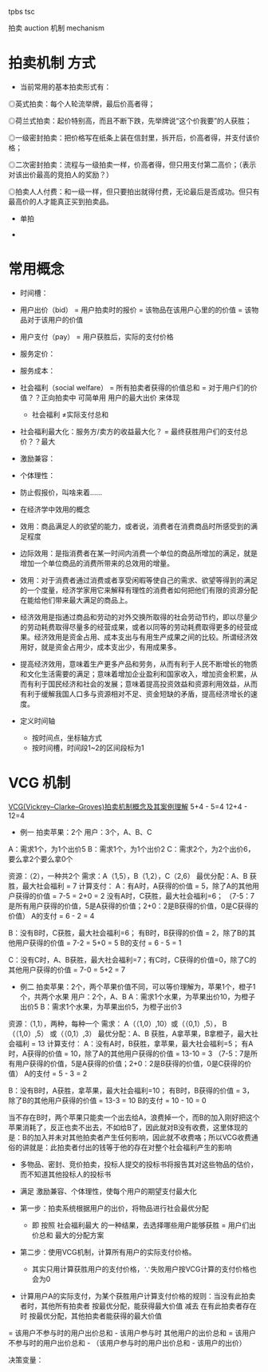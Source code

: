 
tpbs tsc

拍卖 auction
机制 mechanism


# 拍卖机制 方式


- 当前常用的基本拍卖形式有：

◎英式拍卖：每个人轮流举牌，最后价高者得；

◎荷兰式拍卖：起价特别高，而且不断下跌，先举牌说“这个价我要”的人获胜；

◎一级密封拍卖：把价格写在纸条上装在信封里，拆开后，价高者得，并支付该价格；

◎二次密封拍卖：流程与一级拍卖一样，价高者得，但只用支付第二高价；（表示对该出价最高的竞拍人的奖励？）

◎拍卖人人付费：和一级一样，但只要拍出就得付费，无论最后是否成功。但只有最高价的人才能真正买到拍卖品。

- 单拍

- 




# 常用概念
- 时间槽：

- 用户出价（bid） = 用户拍卖时的报价 = 该物品在该用户心里的的价值 = 该物品对于该用户的价值
- 用户支付（pay） = 用户获胜后，实际的支付价格

- 服务定价：
- 服务成本：

- 社会福利（social welfare） = 所有拍卖者获得的价值总和 = 对于用户们的价值？？正向拍卖中 可简单用 用户的最大出价 来体现
  - 社会福利 ≠实际支付总和

- 社会福利最大化：服务方/卖方的收益最大化？ = 最终获胜用户们的支付总价？？最大

- 激励兼容：
- 个体理性：

- 防止假报价，叫啥来着……


- 在经济学中效用的概念
- 效用：商品满足人的欲望的能力，或者说，消费者在消费商品时所感受到的满足程度
- 边际效用：是指消费者在某一时间内消费一个单位的商品所增加的满足，就是增加一个单位商品的消费所带来的总效用的增量。

- 效用：对于消费者通过消费或者享受闲暇等使自己的需求、欲望等得到的满足的一个度量，经济学家用它来解释有理性的消费者如何把他们有限的资源分配在能给他们带来最大满足的商品上。

- 经济效用是指通过商品和劳动的对外交换所取得的社会劳动节约，即以尽量少的劳动耗费取得尽量多的经营成果，或者以同等的劳动耗费取得更多的经营成果。经济效用是资金占用、成本支出与有用生产成果之间的比较。所谓经济效用好，就是资金占用少，成本支出少，有用成果多。

- 提高经济效用，意味着生产更多产品和劳务，从而有利于人民不断增长的物质和文化生活需要的满足；意味着增加企业盈利和国家收入，增加资金积累，从而有利于国民经济和社会的发展；意味着提高投资效益和资源利用效益，从而有利于缓解我国人口多与资源相对不足、资金短缺的矛盾，提高经济增长的速度。


- 定义时间轴
  - 按时间点，坐标轴方式
  - 按时间槽，时间段1~2的区间段标为1



# VCG 机制

[VCG(Vickrey–Clarke–Groves)拍卖机制概念及其案例理解](https://blog.csdn.net/theonepiece/article/details/125771980)
5+4 - 5=4
12+4 - 12=4

- 例一
拍卖苹果：2个
用户：3个，A、B、C

A：需求1个，为1个出价5
B：需求1个，为1个出价2
C：需求2个，为2个出价6，要么拿2个要么拿0个

资源：（2），一种共2个
需求：A（1,5），B（1,2），C（2,6）
最优分配：A、B 获胜，最大社会福利 = 7
计算支付：
A：有A时，A获得的价值 = 5，除了A的其他用户获得的价值 = 7-5 = 2+0 = 2
   没有A时，C获胜，最大社会福利=6；
  （7-5：7是所有用户获得的价值，5是A获得的价值；2+0：2是B获得的价值，0是C获得的价值）
    A的支付 = 6 - 2 = 4

B：没有B时，C获胜，最大社会福利=6；
   有B时，B获得的价值 = 2，除了B的其他用户获得的价值 = 7-2 = 5+0 = 5
   B的支付 = 6 - 5 = 1

C：没有C时，A、B获胜，最大社会福利=7；有C时，C获得的价值=0，除了C的其他用户获得的价值 = 7-0 = 5+2 = 7


- 例二
拍卖苹果：2个，两个苹果价值不同，可以等价理解为，苹果1个，橙子1个，共两个水果
用户：2个，A、B
A：需求1个水果，为苹果出价10，为橙子出价5
B：需求1个水果，为苹果出价5，为橙子出价3

资源：（1,1），两种，每种一个
需求：
A（（1,0）,10）或（（0,1）,5），
B（（1,0）,5） 或（（0,1）,3）
最优分配：A、B 获胜，A拿苹果，B拿橙子，最大社会福利 = 13
计算支付：
A：没有A时，B获胜，拿苹果，最大社会福利=5；
   有A时，A获得的价值 = 10，除了A的其他用户获得的价值 = 13-10 = 3
  （7-5：7是所有用户获得的价值，5是A获得的价值；2+0：2是B获得的价值，0是C获得的价值）
    A的支付 = 5 - 3 = 2

B：没有B时，A获胜，拿苹果，最大社会福利=10；
   有B时，B获得的价值 = 3，除了B的其他用户获得的价值 = 13-3 = 10
   B的支付 = 10 - 10 = 0

当不存在B时，两个苹果只能卖一个出去给A，浪费掉一个，而B的加入刚好把这个苹果消耗了，反正也卖不出去，不如给B了，因此就对B没有收费，这里体现的是：B的加入并未对其他拍卖者产生任何影响，因此就不收费咯；所以VCG收费通俗的讲就是：此拍卖者付出的钱等于他的存在对整个社会福利产生的影响



- 多物品、密封、竞价拍卖，投标人提交的投标书将报告其对这些物品的估价，而不知道其他投标人的投标书

- 满足 激励兼容、个体理性，使每个用户的期望支付最大化

- 第一步：拍卖系统根据用户的出价，将物品进行社会最优分配
  - 即 按照 社会福利最大 的一种结果，去选择哪些用户能够获胜 = 用户们出价总和 最大的分配方案

- 第二步：使用VCG机制，计算所有用户的实际支付价格。
  - 其实只用计算获胜用户的支付价格，∵失败用户按VCG计算的支付价格也会为0


- 计算用户A的实际支付，为某个获胜用户计算支付价格的规则：当没有此拍卖者时，其他所有拍卖者 按最优分配，能获得最大价值 减去 在有此拍卖者存在时 按最优分配，其他拍卖者能获得的最大价值

= 该用户不参与时的用户出价总和 - 该用户参与时 其他用户的出价总和
= 该用户不参与时的用户出价总和 - （该用户参与时的用户出价总和 - 该用户的出价）



决策变量：


